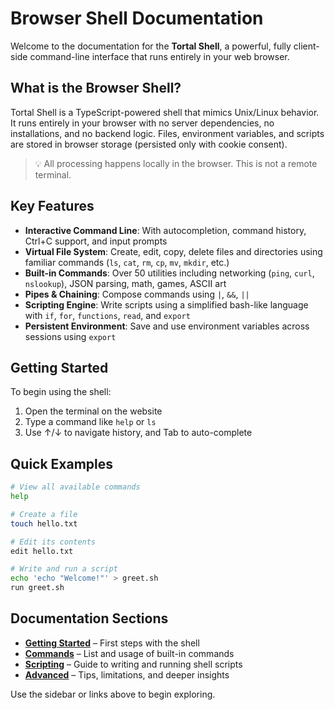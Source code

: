 # Browser Shell Documentation

Welcome to the documentation for the **Tortal Shell**, a powerful, fully client-side command-line interface that runs entirely in your web browser.

## What is the Browser Shell?

Tortal Shell is a TypeScript-powered shell that mimics Unix/Linux behavior. It runs entirely in your browser with no server dependencies, no installations, and no backend logic. Files, environment variables, and scripts are stored in browser storage (persisted only with cookie consent).

> 💡 All processing happens locally in the browser. This is not a remote terminal.

## Key Features

- **Interactive Command Line**: With autocompletion, command history, Ctrl+C support, and input prompts
- **Virtual File System**: Create, edit, copy, delete files and directories using familiar commands (`ls`, `cat`, `rm`, `cp`, `mv`, `mkdir`, etc.)
- **Built-in Commands**: Over 50 utilities including networking (`ping`, `curl`, `nslookup`), JSON parsing, math, games, ASCII art
- **Pipes & Chaining**: Compose commands using `|`, `&&`, `||`
- **Scripting Engine**: Write scripts using a simplified bash-like language with `if`, `for`, `functions`, `read`, and `export`
- **Persistent Environment**: Save and use environment variables across sessions using `export`

## Getting Started

To begin using the shell:

1. Open the terminal on the website
2. Type a command like `help` or `ls`
3. Use ↑/↓ to navigate history, and Tab to auto-complete

## Quick Examples

```sh
# View all available commands
help

# Create a file
touch hello.txt

# Edit its contents
edit hello.txt

# Write and run a script
echo 'echo "Welcome!"' > greet.sh
run greet.sh
```

## Documentation Sections

- **[Getting Started](getting-started.md)** – First steps with the shell
- **[Commands](commands/index.md)** – List and usage of built-in commands
- **[Scripting](scripting/index.md)** – Guide to writing and running shell scripts
- **[Advanced](advanced/tips-and-tricks.md)** – Tips, limitations, and deeper insights

Use the sidebar or links above to begin exploring.
